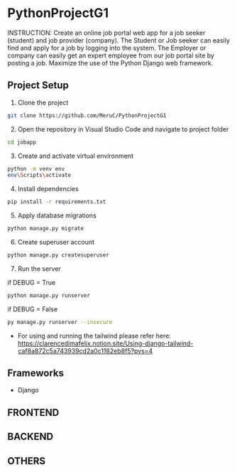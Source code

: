 # PythonProjectG1

INSTRUCTION: Create an online job portal web app for a job seeker (student) and job provider (company). The Student or Job seeker can easily find and apply for a job by logging into the system. The Employer or company can easily get an expert employee from our job portal site by posting a job. Maximize the use of the Python Django web framework.

## Project Setup

1. Clone the project
```bash
git clone https://github.com/MeruC/PythonProjectG1
```
2. Open the repository in Visual Studio Code and navigate to project folder
```bash
cd jobapp
```
3. Create and activate virtual environment
```bash
python -m venv env
env\Scripts\activate
```
4. Install dependencies
```bash
pip install -r requirements.txt
```
5. Apply database migrations
```bash
python manage.py migrate
```
6. Create superuser account
```bash
python manage.py createsuperuser
```
7. Run the server

if DEBUG = True
```bash
python manage.py runserver
```
if DEBUG = False
```bash
py manage.py runserver --insecure
```

- For using and running the tailwind please refer here: https://clarencedimafelix.notion.site/Using-django-tailwind-caf8a872c5a743939cd2a0c1182eb8f5?pvs=4

## Frameworks
 - Django

## FRONTEND

## BACKEND

## OTHERS
